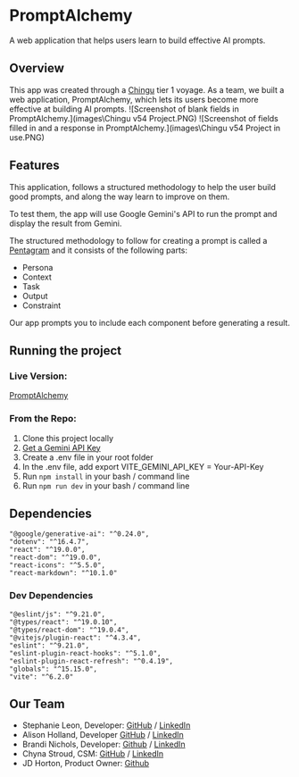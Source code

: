 # PromptAlchemy

A web application that helps users learn to build effective AI prompts.

## Overview

This app was created through a [Chingu](https://www.chingu.io/) tier 1 voyage. As a team, we built a web application, PromptAlchemy, which lets its users become more effective at building AI prompts.
![Screenshot of blank fields in PromptAlchemy.](images\Chingu v54 Project.PNG)
![Screenshot of fields filled in and a response in PromptAlchemy.](images\Chingu v54 Project in use.PNG)

## Features

This application, follows a structured methodology to help the user build good prompts, and along the way learn to improve on them.

To test them, the app will use Google Gemini's API to run the prompt and display the result from Gemini.

The structured methodology to follow for creating a prompt is called a [Pentagram](https://ai.plainenglish.io/prompt-engineering-with-pentagram-framework-persona-context-task-output-and-constraint-3717b0733578) and it consists of the following parts:

- Persona
- Context
- Task
- Output
- Constraint

Our app prompts you to include each component before generating a result.

## Running the project

### Live Version:

[PromptAlchemy](https://promptalchemy-gemini.netlify.app/)

### From the Repo:

1. Clone this project locally
2. [Get a Gemini API Key](https://ai.google.dev/gemini-api/docs/api-key)
3. Create a .env file in your root folder
4. In the .env file, add export VITE_GEMINI_API_KEY = Your-API-Key
5. Run `npm install` in your bash / command line
6. Run `npm run dev` in your bash / command line

## Dependencies

    "@google/generative-ai": "^0.24.0",
    "dotenv": "^16.4.7",
    "react": "^19.0.0",
    "react-dom": "^19.0.0",
    "react-icons": "^5.5.0",
    "react-markdown": "^10.1.0"

### Dev Dependencies

    "@eslint/js": "^9.21.0",
    "@types/react": "^19.0.10",
    "@types/react-dom": "^19.0.4",
    "@vitejs/plugin-react": "^4.3.4",
    "eslint": "^9.21.0",
    "eslint-plugin-react-hooks": "^5.1.0",
    "eslint-plugin-react-refresh": "^0.4.19",
    "globals": "^15.15.0",
    "vite": "^6.2.0"

## Our Team

- Stephanie Leon, Developer: [GitHub](https://github.com/stefleon33) / [LinkedIn](https://www.linkedin.com/in/stephanie-leon33/)
- Alison Holland, Developer [GitHub](https://github.com/alison-ah) / [LinkedIn](https://linkedin.com/in/andersonholland)
- Brandi Nichols, Developer: [Github](https://github.com/branic18) / [LinkedIn](https://www.linkedin.com/in/brandi-nichols-dev)
- Chyna Stroud, CSM: [GitHub](https://github.com/Chyna397) / [LinkedIn](https://www.linkedin.com/in/chyna-stroud-csm-3448a9213)
- JD Horton, Product Owner: [Github](https://github.com/JD818)
